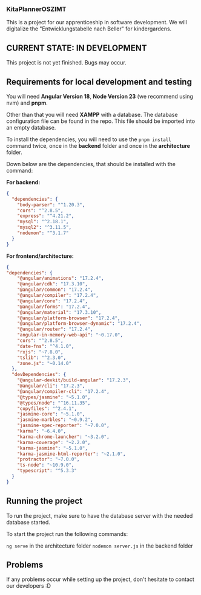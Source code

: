 ### KitaPlannerOSZIMT
This is a project for our apprenticeship in software development. We will digitalize the "Entwicklungstabelle nach Beller" for kindergardens.

## CURRENT STATE: IN DEVELOPMENT
This project is not yet finished. Bugs may occur.

## Requirements for local development and testing

You will need **Angular Version 18**, **Node Version 23** (we recommend using nvm) and **pnpm**.

Other than that you will need **XAMPP** with a database. 
The database configuration file can be found in the repo. This file should be imported into an empty database.

To install the dependencies, you will need to use the `pnpm install` command twice, once in the **backend** folder and once in the **architecture** folder.

Down below are the dependencies, that should be installed with the command:

**For backend:**
```json
{
  "dependencies": {
    "body-parser": "^1.20.3",
    "cors": "^2.8.5",
    "express": "^4.21.2",
    "mysql": "^2.18.1",
    "mysql2": "^3.11.5",
    "nodemon": "^3.1.7"
  }
}
```
**For frontend/architecture:**

```json
{
"dependencies": {
    "@angular/animations": "17.2.4",
    "@angular/cdk": "17.3.10",
    "@angular/common": "17.2.4",
    "@angular/compiler": "17.2.4",
    "@angular/core": "17.2.4",
    "@angular/forms": "17.2.4",
    "@angular/material": "17.3.10",
    "@angular/platform-browser": "17.2.4",
    "@angular/platform-browser-dynamic": "17.2.4",
    "@angular/router": "17.2.4",
    "angular-in-memory-web-api": "~0.17.0",
    "cors": "^2.8.5",
    "date-fns": "^4.1.0",
    "rxjs": "~7.8.0",
    "tslib": "^2.3.0",
    "zone.js": "~0.14.0"
  },
  "devDependencies": {
    "@angular-devkit/build-angular": "17.2.3",
    "@angular/cli": "17.2.3",
    "@angular/compiler-cli": "17.2.4",
    "@types/jasmine": "~5.1.0",
    "@types/node": "^16.11.35",
    "copyfiles": "^2.4.1",
    "jasmine-core": "~5.1.0",
    "jasmine-marbles": "~0.9.2",
    "jasmine-spec-reporter": "~7.0.0",
    "karma": "~6.4.0",
    "karma-chrome-launcher": "~3.2.0",
    "karma-coverage": "~2.2.0",
    "karma-jasmine": "~5.1.0",
    "karma-jasmine-html-reporter": "~2.1.0",
    "protractor": "~7.0.0",
    "ts-node": "~10.9.0",
    "typescript": "^5.3.3"
  }
}
```

## Running the project

To run the project, make sure to have the database server with the needed database started.


To start the project run the following commands:

`ng serve` in the architecture folder
`nodemon server.js` in the backend folder

## Problems

If any problems occur while setting up the project, don't hesitate to contact our developers :D